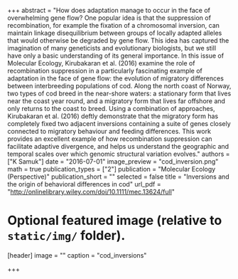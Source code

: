 +++
abstract = "How does adaptation manage to occur in the face of overwhelming gene flow? One popular idea is that the suppression of recombination, for example the fixation of a chromosomal inversion, can maintain linkage disequilibrium between groups of locally adapted alleles that would otherwise be degraded by gene flow. This idea has captured the imagination of many geneticists and evolutionary biologists, but we still have only a basic understanding of its general importance. In this issue of Molecular Ecology, Kirubakaran et al. (2016) examine the role of recombination suppression in a particularly fascinating example of adaptation in the face of gene flow: the evolution of migratory differences between interbreeding populations of cod. Along the north coast of Norway, two types of cod breed in the near-shore waters: a stationary form that lives near the coast year round, and a migratory form that lives far offshore and only returns to the coast to breed. Using a combination of approaches, Kirubakaran et al. (2016) deftly demonstrate that the migratory form has completely fixed two adjacent inversions containing a suite of genes closely connected to migratory behaviour and feeding differences. This work provides an excellent example of how recombination suppression can facilitate adaptive divergence, and helps us understand the geographic and temporal scales over which genomic structural variation evolves."
authors = ["K Samuk"]
date = "2016-07-01"
image_preview = "cod_inversion.png"
math = true
publication_types = ["2"]
publication = "Molecular Ecology (Perspective)"
publication_short = ""
selected = false
title = "Inversions and the origin of behavioral differences in cod"
url_pdf = "http://onlinelibrary.wiley.com/doi/10.1111/mec.13624/full"

# Optional featured image (relative to `static/img/` folder).
[header]
image = ""
caption = "cod_inversions"

+++
